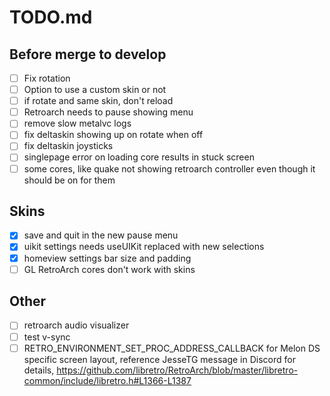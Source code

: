 # TODO.md

## Before merge to develop

- [ ] Fix rotation
- [ ] Option to use a custom skin or not
- [ ] if rotate and same skin, don't reload
- [ ] Retroarch needs to pause showing menu
- [ ] remove slow metalvc logs
- [ ] fix deltaskin showing up on rotate when off
- [ ] fix deltaskin joysticks
- [ ] singlepage error on loading core results in stuck screen
- [ ] some cores, like quake not showing retroarch controller even though it should be on for them

## Skins

- [X] save and quit in the new pause menu
- [X] uikit settings needs useUIKit replaced with new selections
- [X] homeview settings bar size and padding
- [ ] GL RetroArch cores don't work with skins

## Other

- [ ] retroarch audio visualizer
- [ ] test v-sync
- [ ] RETRO_ENVIRONMENT_SET_PROC_ADDRESS_CALLBACK for Melon DS specific screen layout, reference JesseTG message in Discord for details, https://github.com/libretro/RetroArch/blob/master/libretro-common/include/libretro.h#L1366-L1387
